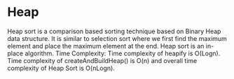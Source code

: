 # Heap
Heap sort is a comparison based sorting technique based on Binary Heap data structure.
It is similar to selection sort where we first find the maximum element and place the maximum element at the end.
Heap sort is an in-place algorithm. Time Complexity: 
Time complexity of heapify is O(Logn). 
Time complexity of createAndBuildHeap() is O(n) 
and overall time complexity of Heap Sort is O(nLogn).